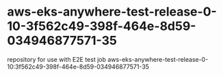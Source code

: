 # aws-eks-anywhere-test-release-0-10-3f562c49-398f-464e-8d59-034946877571-35
repository for use with E2E test job aws-eks-anywhere-test-release-0-10:3f562c49-398f-464e-8d59-034946877571-35
